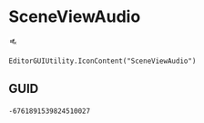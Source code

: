 # SceneViewAudio
![](/img/SceneViewAudio.png)

``` CSharp
EditorGUIUtility.IconContent("SceneViewAudio")
```
## GUID
```
-6761891539824510027
```
